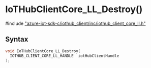 # IoTHubClientCore_LL_Destroy()

\#include ["azure-iot-sdk-c/iothub_client/inc/iothub_client_core_ll.h"](../iot-c-ref-iothub-client-core-ll-h.md)  

## Syntax

```C
void IoTHubClientCore_LL_Destroy(
  IOTHUB_CLIENT_CORE_LL_HANDLE	iotHubClientHandle
);

```

